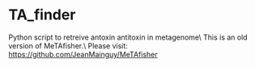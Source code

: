 # TA_finder
Python script to retreive antoxin antitoxin in metagenome\\
This is an old version of MeTAfisher.\\
Please visit: https://github.com/JeanMainguy/MeTAfisher

